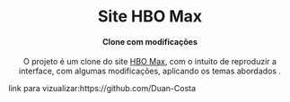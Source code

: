 <h1 align="center">Site HBO Max</h1>
<h4 align="center">Clone com modificações</h4>
<p align="center">
  O projeto é um clone do site <a href="https://www.hbomax.com/br/pt">HBO Max</a>, com o intuito de reproduzir a interface, com algumas modificações, aplicando os temas abordados </a>.
</p>
link para vizualizar:https://github.com/Duan-Costa
